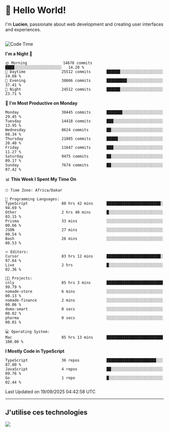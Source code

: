 # 👋 Hello World!

I'm **Lucien**, passionate about web development and creating user interfaces and experiences.

##

<!--START_SECTION:waka-->
![Code Time](http://img.shields.io/badge/Code%20Time-3%2C796%20hrs%2042%20mins-blue)

**I'm a Night 🦉** 

```text
🌞 Morning                14678 commits       ████░░░░░░░░░░░░░░░░░░░░░   14.20 % 
🌆 Daytime                25512 commits       ██████░░░░░░░░░░░░░░░░░░░   24.68 % 
🌃 Evening                38666 commits       █████████░░░░░░░░░░░░░░░░   37.41 % 
🌙 Night                  24512 commits       ██████░░░░░░░░░░░░░░░░░░░   23.71 % 
```
📅 **I'm Most Productive on Monday** 

```text
Monday                   30445 commits       ███████░░░░░░░░░░░░░░░░░░   29.45 % 
Tuesday                  14418 commits       ███░░░░░░░░░░░░░░░░░░░░░░   13.95 % 
Wednesday                8624 commits        ██░░░░░░░░░░░░░░░░░░░░░░░   08.34 % 
Thursday                 21085 commits       █████░░░░░░░░░░░░░░░░░░░░   20.40 % 
Friday                   11647 commits       ███░░░░░░░░░░░░░░░░░░░░░░   11.27 % 
Saturday                 9475 commits        ██░░░░░░░░░░░░░░░░░░░░░░░   09.17 % 
Sunday                   7674 commits        ██░░░░░░░░░░░░░░░░░░░░░░░   07.42 % 
```


📊 **This Week I Spent My Time On** 

```text
🕑︎ Time Zone: Africa/Dakar

💬 Programming Languages: 
TypeScript               80 hrs 42 mins      ████████████████████████░   94.69 % 
Other                    2 hrs 40 mins       █░░░░░░░░░░░░░░░░░░░░░░░░   03.15 % 
Prisma                   33 mins             ░░░░░░░░░░░░░░░░░░░░░░░░░   00.66 % 
JSON                     27 mins             ░░░░░░░░░░░░░░░░░░░░░░░░░   00.54 % 
Bash                     26 mins             ░░░░░░░░░░░░░░░░░░░░░░░░░   00.53 % 

🔥 Editors: 
Cursor                   83 hrs 12 mins      ████████████████████████░   97.64 % 
Live                     2 hrs               █░░░░░░░░░░░░░░░░░░░░░░░░   02.36 % 

🐱‍💻 Projects: 
cnly                     85 hrs 3 mins       █████████████████████████   99.79 % 
nomade-store             6 mins              ░░░░░░░░░░░░░░░░░░░░░░░░░   00.13 % 
nomade-finance           2 mins              ░░░░░░░░░░░░░░░░░░░░░░░░░   00.06 % 
domo-smart               0 secs              ░░░░░░░░░░░░░░░░░░░░░░░░░   00.02 % 
pharma                   0 secs              ░░░░░░░░░░░░░░░░░░░░░░░░░   00.01 % 

💻 Operating System: 
Mac                      85 hrs 13 mins      █████████████████████████   100.00 % 
```

**I Mostly Code in TypeScript** 

```text
TypeScript               36 repos            ██████████████████████░░░   87.80 % 
JavaScript               4 repos             ██░░░░░░░░░░░░░░░░░░░░░░░   09.76 % 
Go                       1 repo              █░░░░░░░░░░░░░░░░░░░░░░░░   02.44 % 
```




 Last Updated on 19/09/2025 04:42:58 UTC
<!--END_SECTION:waka-->
---

## J'utilise ces technologies

<p align="left">
  <a href="https://skillicons.dev">
    <img src="https://skillicons.dev/icons?i=ts,js,go,ruby,css,scss,tailwind,react,vite,nextjs,docker,figma,ableton" />
  </a>
</p>

